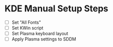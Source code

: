 # KDE Manual Setup Steps

- [ ] Set "All Fonts"
- [ ] Set KWin script
- [ ] Set Plasma keyboard layout
- [ ] Apply Plasma settings to SDDM
